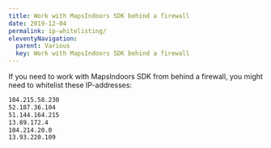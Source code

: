 ```yaml
---
title: Work with MapsIndoors SDK behind a firewall
date: 2019-12-04
permalink: ip-whitelisting/
eleventyNavigation:
  parent: Various
  key: Work with MapsIndoors SDK behind a firewall
---
```


If you need to work with MapsIndoors SDK from behind a firewall, you might need to whitelist these IP-addresses:

```bash
104.215.58.230
52.187.36.104
51.144.164.215
13.89.172.4
104.214.20.0
13.93.220.109
```
